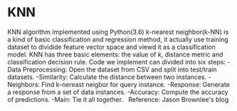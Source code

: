 # KNN
KNN algorithm implemented using Python(3.6)
k-nearest neighbor(k-NN) is a kind of basic classification and regression method, it actually use training dataset to dividide 
feature vector space and viewd it as a classification model. 
KNN has three basic elements: the value of k, distance metric and classification decision rule.
Code we implement can divided into six steps:
-Data Preprocessing: Open the dataset from CSV and split into test/train datasets.
-Similarity: Calculate the distance between two instances.
-Neighbors: Find k-nereast neigbor for query instance.
-Response: Generate a response from a set of data instances.
-Accuracy: Compute the accuracy of predictions.
-Main: Tie it all together.
 
Reference: Jason Brownlee's blog
